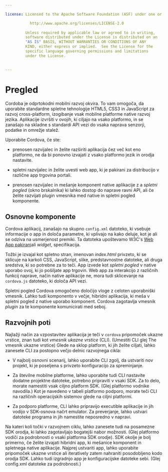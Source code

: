 ```yaml
---

license: Licensed to the Apache Software Foundation (ASF) under one or more contributor license agreements. See the NOTICE file distributed with this work for additional information regarding copyright ownership. The ASF licenses this file to you under the Apache License, Version 2.0 (the "License"); you may not use this file except in compliance with the License. You may obtain a copy of the License at

           http://www.apache.org/licenses/LICENSE-2.0
    
         Unless required by applicable law or agreed to in writing,
         software distributed under the License is distributed on an
         "AS IS" BASIS, WITHOUT WARRANTIES OR CONDITIONS OF ANY
         KIND, either express or implied.  See the License for the
         specific language governing permissions and limitations
         under the License.
    

---
```


# Pregled

Cordoba je odprtokodni mobilni razvoj okvira. To vam omogoča, da uporabite standardne spletne tehnologije HTML5, CSS3 in JavaScript za razvoj cross-platform, izogibanje vsak mobilne platforme native razvoj jezika. Aplikacije izvršiti v ovojih, ki ciljajo na vsako platformo, in se zanašajo na skladne s standardi API vezi do vsaka naprava senzorji, podatke in omrežje stalež.

Uporabite Cordova, če ste:

*   prenosen razvijalec in želite razširiti aplikacija čez več kot eno platformo, ne da bi ponovno izvajati z vsako platformo jezik in orodja nastavite.

*   spletni razvijalec in želite uvesti web app, ki je pakirani za distribucijo v različne app trgovina portali.

*   prenosen razvijalec in mešanje komponent native aplikacije z a *spletni pogled* (okno brskalnika) ki lahko dostop do naprave ravni API, ali če želite razvijati plugin vmesnika med native in spletni pogled komponente.

## Osnovne komponente

Cordova aplikacij, zanašajo na skupno `config.xml` datoteko, ki vsebuje informacije o app in določa parametre, ki vplivajo na kako deluje, kot je ali se odziva na usmerjenost premiki. Ta datoteka upoštevamo W3C's [Web App pakirani][1]ali *widget*, specifikacija.

 [1]: http://www.w3.org/TR/widgets/

Tožbi je izvajal kot spletno stran, imenovan *index.html* privzeto, ki se sklicuje na karkoli CSS, JavaScript, slike, predstavnostne datoteke, ali druga sredstva, ki so potrebne za to teči. App izvede kot *spletni pogled* v native uporabo ovoj, ki jo pošiljate app trgovin. Web app za interakcijo z različnih funkcij naprave, način native aplikacije ne, mora tudi sklicevanje na `cordova.js` datoteko, ki določa API vezi.

Spletni pogled Cordova omogočeno določijo vloge z celoten uporabniški vmesnik. Lahko tudi komponento v večje, hibridni aplikacija, ki meša v spletni pogled z native uporabo komponent. Cordova zagotavlja vmesnik *plugin* za te komponente komunicirati med seboj.

## Razvojnih poti

Najlažji način za vzpostavitev aplikacija je teči v `cordova` pripomoček ukazne vrstice, znan tudi kot *vmesnik ukazne vrstice* (CLI). (Umestiti CLI glej The vmesnik ukazne vrstice) Glede na sklop platform, ki jih želite ciljati, lahko zanesete CLI za postopno večjo delnic razvojnega cikla:

*   V najbolj osnovni scenarij, lahko uporabite CLI zgolj, da ustvariti nov projekt, ki je poseljena s privzeto konfiguracijo za spreminjanje.

*   Za številne mobilne platforme, lahko uporabite tudi CLI nastavite dodatne projektne datoteke, potrebno pripraviti v vsaki SDK. Za to delo, morate namestiti vsak ciljno platform SDK. (Glej platformo vodnike navodila.) Kot je navedeno v tabeli platformo podporo, morate teči CLI na različnih operacijskih sistemov glede na ciljni platformi.

*   Za podporo platforme, CLI lahko pripravijo executible aplikacije in jih vodijo v SDK-osnova načrt emulator. Za preverjanje, lahko ustvari datoteke programa in jih namestite neposredno v napravi.

Na kateri koli točki v razvojnem ciklu, lahko zanesete tudi na posamezne SDK orodja, ki lahko zagotavljajo bogatejši nabor možnosti. (Glej platformo vodiči za podrobnosti o vsaki platforma SDK orodje). SDK okolje je bolj primerno, če želite izvajati hibridni app, ki mešanice komponent in spletnega native aplikacije. Najprej ustvariti app, lahko uporabite pripomoček ukazne vrstice ali iteratively zatem nahraniti posodobljeno kodo orodja SDK. Lahko tudi izgradnjo app je konfiguracijske datoteke sebi. (Glej config.xml datoteke za podrobnosti.)